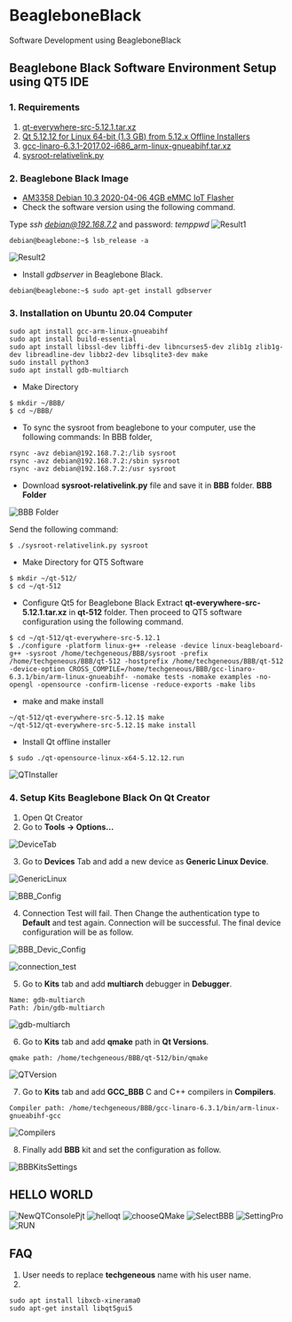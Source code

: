 # BeagleboneBlack
Software Development using BeagleboneBlack
## Beaglebone Black Software Environment Setup using QT5 IDE
### 1. Requirements
1)  [qt-everywhere-src-5.12.1.tar.xz](https://download.qt.io/archive/qt/5.12/5.12.1/single/)
2) 	[Qt 5.12.12 for Linux 64-bit (1.3 GB) from 5.12.x Offline Installers](https://www.qt.io/offline-installers) 
3)  [gcc-linaro-6.3.1-2017.02-i686_arm-linux-gnueabihf.tar.xz](https://releases.linaro.org/components/toolchain/binaries/6.3-2017.02/arm-linux-gnueabihf/)
4) [sysroot-relativelink.py](https://github.com/thihakyawjob/BeagleboneBlack/blob/main/sysroot-relativelink.py)

### 2. Beaglebone Black Image
* [AM3358 Debian 10.3 2020-04-06 4GB eMMC IoT Flasher](https://beagleboard.org/latest-images)
* Check the software version using the following command.

Type *ssh debian@192.168.7.2* and password: *temppwd*
![Result1](https://github.com/thihakyawjob/BeagleboneBlack/blob/main/pictures/BBB_VersionCheck1.png)
```console
debian@beaglebone:~$ lsb_release -a
```
![Result2](https://github.com/thihakyawjob/BeagleboneBlack/blob/main/pictures/BBB_VersionCheck2.png)

* Install *gdbserver* in Beaglebone Black.
```console
debian@beaglebone:~$ sudo apt-get install gdbserver
```
### 3. Installation on Ubuntu 20.04 Computer
```console
sudo apt install gcc-arm-linux-gnueabihf
sudo apt install build-essential
sudo apt install libssl-dev libffi-dev libncurses5-dev zlib1g zlib1g-dev libreadline-dev libbz2-dev libsqlite3-dev make
sudo install python3
sudo apt install gdb-multiarch
```
* Make Directory
```console
$ mkdir ~/BBB/
$ cd ~/BBB/
```
* To sync the sysroot from beaglebone to your computer, use the following commands:
In BBB folder,
```console
rsync -avz debian@192.168.7.2:/lib sysroot
rsync -avz debian@192.168.7.2:/sbin sysroot
rsync -avz debian@192.168.7.2:/usr sysroot
```
* Download **sysroot-relativelink.py** file and save it in **BBB** folder.
**BBB Folder**

![BBB Folder](https://github.com/thihakyawjob/BeagleboneBlack/blob/main/pictures/BBB_Folder.png)

Send the following command:
```console
$ ./sysroot-relativelink.py sysroot
```
* Make Directory for QT5 Software
```console
$ mkdir ~/qt-512/
$ cd ~/qt-512
```
* Configure Qt5 for Beaglebone Black 
Extract **qt-everywhere-src-5.12.1.tar.xz** in **qt-512** folder. Then proceed to QT5 software configuration using the following command.
```console
$ cd ~/qt-512/qt-everywhere-src-5.12.1
$ ./configure -platform linux-g++ -release -device linux-beagleboard-g++ -sysroot /home/techgeneous/BBB/sysroot -prefix /home/techgeneous/BBB/qt-512 -hostprefix /home/techgeneous/BBB/qt-512 -device-option CROSS_COMPILE=/home/techgeneous/BBB/gcc-linaro-6.3.1/bin/arm-linux-gnueabihf- -nomake tests -nomake examples -no-opengl -opensource -confirm-license -reduce-exports -make libs
```
* make and make install
```console
~/qt-512/qt-everywhere-src-5.12.1$ make
~/qt-512/qt-everywhere-src-5.12.1$ make install
```
* Install Qt offline installer
```console
$ sudo ./qt-opensource-linux-x64-5.12.12.run
```
![QTInstaller](https://github.com/thihakyawjob/BeagleboneBlack/blob/main/pictures/QTInstaller.png)

### 4. Setup Kits Beaglebone Black On Qt Creator
1) Open Qt Creator
2) Go to **Tools &rarr; Options...**

![DeviceTab](https://github.com/thihakyawjob/BeagleboneBlack/blob/main/pictures/DeviceTab.png)

3) Go to **Devices** Tab and add a new device as **Generic Linux Device**.

![GenericLinux](https://github.com/thihakyawjob/BeagleboneBlack/blob/main/pictures/GenericLinux.png)

![BBB_Config](https://github.com/thihakyawjob/BeagleboneBlack/blob/main/pictures/BBB_Config.png)

4) Connection Test will fail. Then Change the authentication type to **Default** and test again. Connection will be successful. The final device configuration will be as follow.

![BBB_Devic_Config](https://github.com/thihakyawjob/BeagleboneBlack/blob/main/pictures/BBB_Devic_Config.png)

![connection_test](https://github.com/thihakyawjob/BeagleboneBlack/blob/main/pictures/connection_test.png)

5) Go to **Kits** tab and add **multiarch** debugger in **Debugger**.
```console
Name: gdb-multiarch
Path: /bin/gdb-multiarch
```
![gdb-multiarch](https://github.com/thihakyawjob/BeagleboneBlack/blob/main/pictures/gdb-multiarch.png)

6) Go to **Kits** tab and add **qmake** path in **Qt Versions**.
```console
qmake path: /home/techgeneous/BBB/qt-512/bin/qmake
```
![QTVersion](https://github.com/thihakyawjob/BeagleboneBlack/blob/main/pictures/QTVersion.png)

7) Go to **Kits** tab and add **GCC_BBB** C and C++ compilers in **Compilers**.
```console
Compiler path: /home/techgeneous/BBB/gcc-linaro-6.3.1/bin/arm-linux-gnueabihf-gcc
```
![Compilers](https://github.com/thihakyawjob/BeagleboneBlack/blob/main/pictures/Compilers.png)

8) Finally add **BBB** kit and set the configuration as follow.

![BBBKitsSettings](https://github.com/thihakyawjob/BeagleboneBlack/blob/main/pictures/BBBKitsSettings.png)

## HELLO WORLD
![NewQTConsolePjt](https://github.com/thihakyawjob/BeagleboneBlack/blob/main/pictures/NewQTConsolePjt.png)
![helloqt](https://github.com/thihakyawjob/BeagleboneBlack/blob/main/pictures/helloqt.png)
![chooseQMake](https://github.com/thihakyawjob/BeagleboneBlack/blob/main/pictures/chooseQMake.png)
![SelectBBB](https://github.com/thihakyawjob/BeagleboneBlack/blob/main/pictures/SelectBBB.png)
![SettingPro](https://github.com/thihakyawjob/BeagleboneBlack/blob/main/pictures/SettingPro.png)
![RUN](https://github.com/thihakyawjob/BeagleboneBlack/blob/main/pictures/RUN.png)


## FAQ
1) User needs to replace **techgeneous** name with his user name.
2)
```console
sudo apt install libxcb-xinerama0
sudo apt-get install libqt5gui5
```
